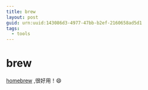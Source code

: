 ```yaml
---
title: brew
layout: post
guid: urn:uuid:143086d3-4977-47bb-b2ef-2160658ad5d1
tags:
  - tools
---
```


brew 
====
[homebrew](http://brew.sh) ,很好用！😄

